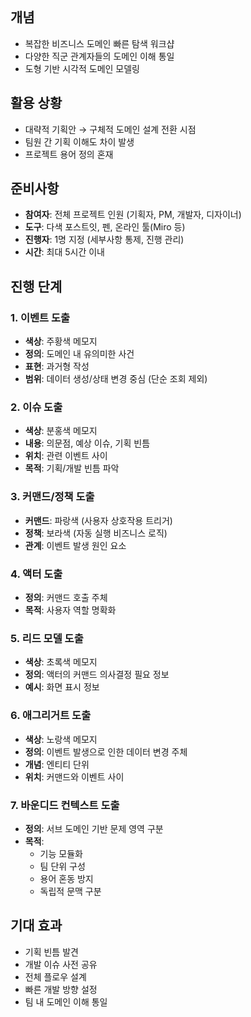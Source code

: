 
```table-of-contents
```
## 개념

- 복잡한 비즈니스 도메인 빠른 탐색 워크샵
- 다양한 직군 관계자들의 도메인 이해 통일
- 도형 기반 시각적 도메인 모델링

## 활용 상황

- 대략적 기획안 → 구체적 도메인 설계 전환 시점
- 팀원 간 기획 이해도 차이 발생
- 프로젝트 용어 정의 혼재

## 준비사항

- **참여자**: 전체 프로젝트 인원 (기획자, PM, 개발자, 디자이너)
- **도구**: 다색 포스트잇, 펜, 온라인 툴(Miro 등)
- **진행자**: 1명 지정 (세부사항 통제, 진행 관리)
- **시간**: 최대 5시간 이내

## 진행 단계

### 1. 이벤트 도출

- **색상**: 주황색 메모지
- **정의**: 도메인 내 유의미한 사건
- **표현**: 과거형 작성
- **범위**: 데이터 생성/상태 변경 중심 (단순 조회 제외)

### 2. 이슈 도출

- **색상**: 분홍색 메모지
- **내용**: 의문점, 예상 이슈, 기획 빈틈
- **위치**: 관련 이벤트 사이
- **목적**: 기획/개발 빈틈 파악

### 3. 커맨드/정책 도출

- **커맨드**: 파랑색 (사용자 상호작용 트리거)
- **정책**: 보라색 (자동 실행 비즈니스 로직)
- **관계**: 이벤트 발생 원인 요소

### 4. 액터 도출

- **정의**: 커맨드 호출 주체
- **목적**: 사용자 역할 명확화

### 5. 리드 모델 도출

- **색상**: 초록색 메모지
- **정의**: 액터의 커맨드 의사결정 필요 정보
- **예시**: 화면 표시 정보

### 6. 애그리거트 도출

- **색상**: 노랑색 메모지
- **정의**: 이벤트 발생으로 인한 데이터 변경 주체
- **개념**: 엔티티 단위
- **위치**: 커맨드와 이벤트 사이

### 7. 바운디드 컨텍스트 도출

- **정의**: 서브 도메인 기반 문제 영역 구분
- **목적**:
    - 기능 모듈화
    - 팀 단위 구성
    - 용어 혼동 방지
    - 독립적 문맥 구분

## 기대 효과

- 기획 빈틈 발견
- 개발 이슈 사전 공유
- 전체 플로우 설계
- 빠른 개발 방향 설정
- 팀 내 도메인 이해 통일